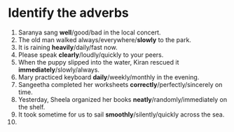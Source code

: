 # Identify the adverbs

1. Saranya sang **well**/good/bad in the local concert. 
2. The old man walked always/everywhere/**slowly** to the park.
3. It is raining **heavily**/daily/fast now.
4. Please speak **clearly**/loudly/quickly to your peers.
5. When the puppy slipped into the water, Kiran rescued it **immediately**/slowly/always.
6. Mary practiced keyboard **daily**/weekly/monthly in the evening.
7. Sangeetha completed her worksheets **correctly**/perfectly/sincerely on time.
8. Yesterday, Sheela organized her books **neatly**/randomly/immediately on the shelf.
9. It took sometime for us to sail **smoothly**/silently/quickly across the sea.
10. 
